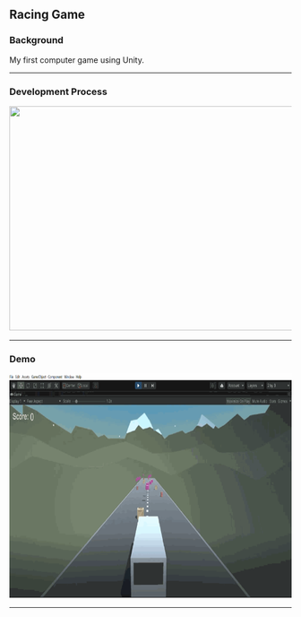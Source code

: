 ## Racing Game

### Background
My first computer game using Unity.

---

### Development Process
<img src="img/RacingGameProcess.gif" height=400 width=650>

---

### Demo
<img src="img/RacingGame.gif" height=400 width=650>

---
